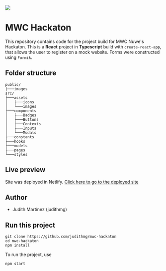 <img src="https://nuwe.io/_next/image?url=%2Flogo_color.png&w=64&q=75"/>


# MWC Hackaton

This repository contains code for the project build for MWC Nuwe's Hackaton. This is a **React** project in **Typescript** build with `create-react-app`, that allows the user to register on a mock website. Forms were constructed using `Formik`. 

## Folder structure
```
public/
├───images
src/
├───assets      
│   ├───icons   
│   └───images  
├───components  
│   ├───Badges  
│   ├───Buttons 
│   ├───Contexts
│   ├───Inputs  
│   └───Modals
├───constants
├───hooks
├───models
├───pages
└───styles
```
## Live preview

Site was deployed in Netlify. 
[Click here to go to the deployed site](https://judith-mwc.netlify.app/)

## Author
- Judith Martínez (judithmg)

## Run this project

```
git clone https://github.com/judithmg/mwc-hackaton
cd mwc-hackaton
npm install
```

To run the project, use
```
npm start
```

